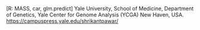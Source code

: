 [R: MASS, car, glm.predict]
Yale University, School of Medicine, Department of Genetics, Yale Center for Genome Analysis (YCGA) New Haven, USA.
https://campuspress.yale.edu/shrikantpawar/
